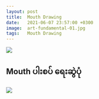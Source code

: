 ```yaml
---
layout: post
title:  Mouth Drawing
date:   2021-06-07 23:57:00 +0300
image:  art-fundamental-01.jpg
tags:   Mouth Drawing
---
```


![]({{site.baseurl}}/img/eye-nose.jpg)

## Mouth ပါးစပ် ရေးဆွဲပုံ

![](https://www.facebook.com/vkartbox/videos/294539009072648/?__cft__[0]=AZWTqGQb0a33lXhYXHrBdIIkJFOFoWQA-RoVdXCTbWya06wIiu81yY-4_AD5oD3Rg2sVMvi45nnx2TrT7gRrOoBrRpbkh_hZ_Ar24VElD0_oheGFnYidxIac2PXL2TXDFoFM7Rv7vdylPb6RFScPUNst&__tn__=R]-R)

